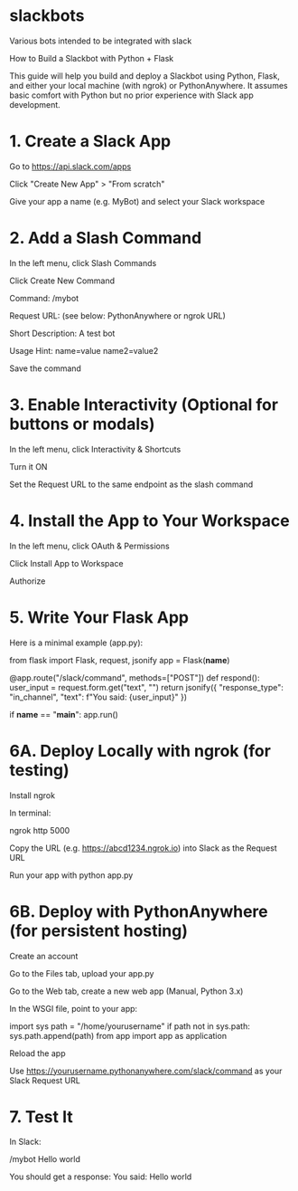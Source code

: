 # slackbots
Various bots intended to be integrated with slack 

How to Build a Slackbot with Python + Flask

This guide will help you build and deploy a Slackbot using Python, Flask, and either your local machine (with ngrok) or PythonAnywhere. It assumes basic comfort with Python but no prior experience with Slack app development.

# 1. Create a Slack App

Go to https://api.slack.com/apps

Click "Create New App" > "From scratch"

Give your app a name (e.g. MyBot) and select your Slack workspace

# 2. Add a Slash Command

In the left menu, click Slash Commands

Click Create New Command

Command: /mybot

Request URL: (see below: PythonAnywhere or ngrok URL)

Short Description: A test bot

Usage Hint: name=value name2=value2

Save the command

# 3. Enable Interactivity (Optional for buttons or modals)

In the left menu, click Interactivity & Shortcuts

Turn it ON

Set the Request URL to the same endpoint as the slash command

# 4. Install the App to Your Workspace

In the left menu, click OAuth & Permissions

Click Install App to Workspace

Authorize

# 5. Write Your Flask App

Here is a minimal example (app.py):

from flask import Flask, request, jsonify
app = Flask(__name__)

@app.route("/slack/command", methods=["POST"])
def respond():
    user_input = request.form.get("text", "")
    return jsonify({
        "response_type": "in_channel",
        "text": f"You said: {user_input}"
    })

if __name__ == "__main__":
    app.run()

# 6A. Deploy Locally with ngrok (for testing)

Install ngrok

In terminal:

ngrok http 5000

Copy the URL (e.g. https://abcd1234.ngrok.io) into Slack as the Request URL

Run your app with python app.py

# 6B. Deploy with PythonAnywhere (for persistent hosting)

Create an account

Go to the Files tab, upload your app.py

Go to the Web tab, create a new web app (Manual, Python 3.x)

In the WSGI file, point to your app:

import sys
path = "/home/yourusername"
if path not in sys.path:
    sys.path.append(path)
from app import app as application

Reload the app

Use https://yourusername.pythonanywhere.com/slack/command as your Slack Request URL

# 7. Test It

In Slack:

/mybot Hello world

You should get a response: You said: Hello world
